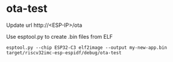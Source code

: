 # ota-test

Update url http://\<ESP-IP\>/ota

Use esptool.py to create .bin files from ELF

```esptool.py --chip ESP32-C3 elf2image --output my-new-app.bin target/riscv32imc-esp-espidf/debug/ota-test```
